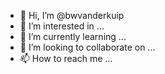- 👋 Hi, I’m @bwvanderkuip
- 👀 I’m interested in ...
- 🌱 I’m currently learning ...
- 💞️ I’m looking to collaborate on ...
- 📫 How to reach me ...

<!---
bwvanderkuip/bwvanderkuip is a ✨ special ✨ repository because its `README.md` (this file) appears on your GitHub profile.
You can click the Preview link to take a look at your changes.
--->

